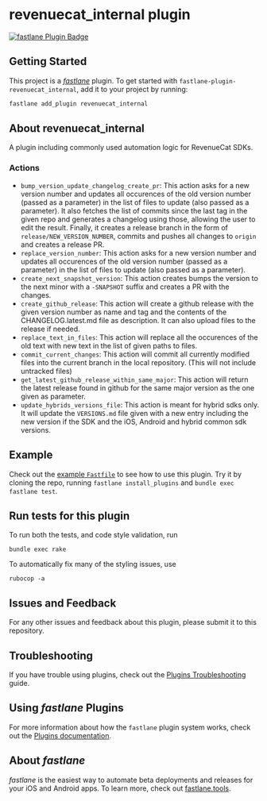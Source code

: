 # revenuecat_internal plugin

[![fastlane Plugin Badge](https://rawcdn.githack.com/fastlane/fastlane/master/fastlane/assets/plugin-badge.svg)](https://rubygems.org/gems/fastlane-plugin-revenuecat_internal)

## Getting Started

This project is a [_fastlane_](https://github.com/fastlane/fastlane) plugin. To get started with `fastlane-plugin-revenuecat_internal`, add it to your project by running:

```bash
fastlane add_plugin revenuecat_internal
```

## About revenuecat_internal

A plugin including commonly used automation logic for RevenueCat SDKs.

### Actions

- `bump_version_update_changelog_create_pr`: This action asks for a new version number and updates all occurences of the old version number (passed as a parameter) in the list of files to update (also passed as a parameter). It also fetches the list of commits since the last tag in the given repo and generates a changelog using those, allowing the user to edit the result. Finally, it creates a release branch in the form of `release/NEW_VERSION_NUMBER`, commits and pushes all changes to `origin` and creates a release PR.
- `replace_version_number`: This action asks for a new version number and updates all occurences of the old version number (passed as a parameter) in the list of files to update (also passed as a parameter).
- `create_next_snapshot_version`: This action creates bumps the version to the next minor with a `-SNAPSHOT` suffix and creates a PR with the changes.
- `create_github_release`: This action will create a github release with the given version number as name and tag and the contents of the CHANGELOG.latest.md file as description. It can also upload files to the release if needed.
- `replace_text_in_files`: This action will replace all the occurences of the old text with new text in the list of given paths to files.
- `commit_current_changes`: This action will commit all currently modified files into the current branch in the local repository. (This will not include untracked files)
- `get_latest_github_release_within_same_major`: This action will return the latest release found in github for the same major version as the one given as parameter.
- `update_hybrids_versions_file`: This action is meant for hybrid sdks only. It will update the `VERSIONS.md` file given with a new entry including the new version if the SDK and the iOS, Android and hybrid common sdk versions.

## Example

Check out the [example `Fastfile`](fastlane/Fastfile) to see how to use this plugin. Try it by cloning the repo, running `fastlane install_plugins` and `bundle exec fastlane test`.

## Run tests for this plugin

To run both the tests, and code style validation, run

```
bundle exec rake
```

To automatically fix many of the styling issues, use
```
rubocop -a
```

## Issues and Feedback

For any other issues and feedback about this plugin, please submit it to this repository.

## Troubleshooting

If you have trouble using plugins, check out the [Plugins Troubleshooting](https://docs.fastlane.tools/plugins/plugins-troubleshooting/) guide.

## Using _fastlane_ Plugins

For more information about how the `fastlane` plugin system works, check out the [Plugins documentation](https://docs.fastlane.tools/plugins/create-plugin/).

## About _fastlane_

_fastlane_ is the easiest way to automate beta deployments and releases for your iOS and Android apps. To learn more, check out [fastlane.tools](https://fastlane.tools).
